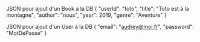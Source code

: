 JSON pour ajout d'un Book à la DB
{
"userId": "toto",
"title": "Toto est à la montagne",
"author": "nous",
"year": 2019,
"genre": "Aventure"
}

JSON pour ajout d'un User à la DB
{
    "email": "audrey@moi.fr",
    "password": "MotDePasse"
}

